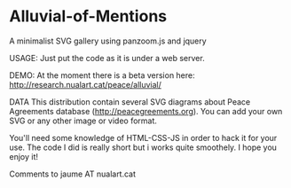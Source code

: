 # Alluvial-of-Mentions
A minimalist SVG gallery using panzoom.js and jquery

USAGE:
Just put the code as it is under a web server.

DEMO:
At the moment there is a beta version here: http://research.nualart.cat/peace/alluvial/

DATA
This distribution contain several SVG diagrams about Peace Agreements database (http://peacegreements.org). You can add your own SVG or any other image or video format. 

You'll need some knowledge of HTML-CSS-JS in order to hack it for your use. The code I did is really short but i works quite smoothely. I hope you enjoy it!

Comments to jaume AT nualart.cat
